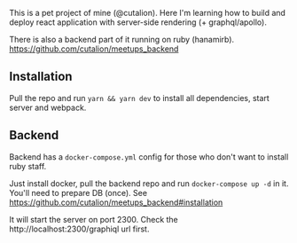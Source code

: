 This is a pet project of mine (@cutalion).
Here I'm learning how to build and deploy react application
with server-side rendering (+ graphql/apollo).

There is also a backend part of it running on ruby (hanamirb).
https://github.com/cutalion/meetups_backend

## Installation

Pull the repo and run `yarn && yarn dev` to install all dependencies,
start server and webpack.

## Backend

Backend has a `docker-compose.yml` config for those who don't want to install
ruby staff.

Just install docker, pull the backend repo and run `docker-compose up -d` in it.
You'll need to prepare DB (once). See https://github.com/cutalion/meetups_backend#installation

It will start the server on port 2300. Check the http://localhost:2300/graphiql
url first.
